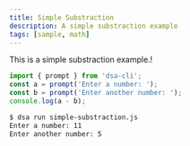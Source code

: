 ```yaml
---
title: Simple Substraction
description: A simple substraction example
tags: [sample, math]
---
```


This is  a simple substraction example.!

```js
import { prompt } from 'dsa-cli';
const a = prompt('Enter a number: ');
const b = prompt('Enter another number: ');
console.log(a - b);
```

```bash
$ dsa run simple-substraction.js
Enter a number: 11
Enter another number: 5
```